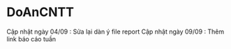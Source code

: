 # DoAnCNTT
Cập nhật ngày 04/09 : Sửa lại dàn ý file report
Cập nhật ngày 09/09 : Thêm link báo cáo tuần
